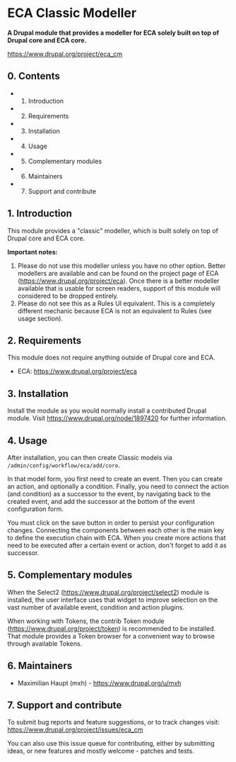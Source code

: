 # ECA Classic Modeller

**A Drupal module that provides a modeller for ECA solely built on top of Drupal
core and ECA core.**

https://www.drupal.org/project/eca_cm

## 0. Contents

- 1. Introduction
- 2. Requirements
- 3. Installation
- 4. Usage
- 5. Complementary modules
- 6. Maintainers
- 7. Support and contribute

## 1. Introduction

This module provides a "classic" modeller, which is built solely on top of
Drupal core and ECA core.

**Important notes:**
1. Please do not use this modeller unless you have no other option. Better
   modellers are available and can be found on the project page of ECA
   (https://www.drupal.org/project/eca). Once there is a better modeller
   available that is usable for screen readers, support of this module will
   considered to be dropped entirely.
2. Please do not see this as a Rules UI equivalent. This is a completely
   different mechanic because ECA is not an equivalent to Rules (see usage
   section).

## 2. Requirements

This module does not require anything outside of Drupal core and ECA.
* ECA: https://www.drupal.org/project/eca

## 3. Installation

Install the module as you would normally install a contributed
Drupal module. Visit https://www.drupal.org/node/1897420 for further
information.

## 4. Usage

After installation, you can then create Classic models via
`/admin/config/workflow/eca/add/core`.

In that model form, you first need to create an event. Then you can create an
action, and optionally a condition. Finally, you need to connect the action
(and condition) as a successor to the event, by navigating back to the created
event, and add the successor at the bottom of the event configuration form.

You must click on the save button in order to persist your configuration changes.
Connecting the components between each other is the main key to define the
execution chain with ECA. When you create more actions that need to be executed
after a certain event or action, don't forget to add it as successor.

## 5. Complementary modules

When the Select2 (https://www.drupal.org/project/select2) module is installed,
the user interface uses that widget to improve selection on the vast number of
available event, condition and action plugins.

When working with Tokens, the contrib Token module
(https://www.drupal.org/project/token) is recommended to be installed.
That module provides a Token browser for a convenient way to browse through
available Tokens.

## 6. Maintainers

* Maximilian Haupt (mxh) - https://www.drupal.org/u/mxh

## 7. Support and contribute

To submit bug reports and feature suggestions, or to track changes visit:
https://www.drupal.org/project/issues/eca_cm

You can also use this issue queue for contributing, either by submitting ideas,
or new features and mostly welcome - patches and tests.
